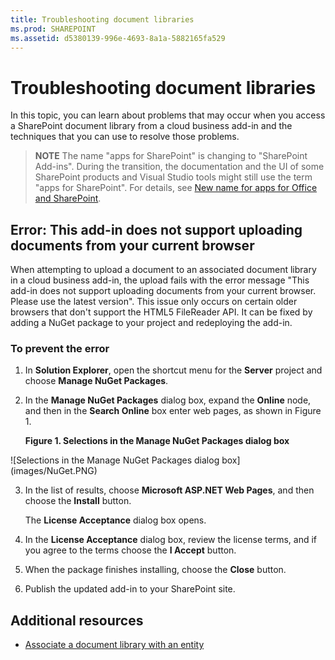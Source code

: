 ```yaml
---
title: Troubleshooting document libraries
ms.prod: SHAREPOINT
ms.assetid: d5380139-996e-4693-8a1a-5882165fa529
---
```



# Troubleshooting document libraries
In this topic, you can learn about problems that may occur when you access a SharePoint document library from a cloud business add-in and the techniques that you can use to resolve those problems.
> **NOTE**
> The name "apps for SharePoint" is changing to "SharePoint Add-ins". During the transition, the documentation and the UI of some SharePoint products and Visual Studio tools might still use the term "apps for SharePoint". For details, see  [New name for apps for Office and SharePoint](new-name-for-apps-for-sharepoint.md#bk_newname). 





## Error: This add-in does not support uploading documents from your current browser

When attempting to upload a document to an associated document library in a cloud business add-in, the upload fails with the error message "This add-in does not support uploading documents from your current browser. Please use the latest version". This issue only occurs on certain older browsers that don't support the HTML5 FileReader API. It can be fixed by adding a NuGet package to your project and redeploying the add-in.




### To prevent the error


1. In **Solution Explorer**, open the shortcut menu for the **Server** project and choose **Manage NuGet Packages**.


2. In the **Manage NuGet Packages** dialog box, expand the **Online** node, and then in the **Search Online** box enter web pages, as shown in Figure 1.

   **Figure 1. Selections in the Manage NuGet Packages dialog box**



!\[Selections in the Manage NuGet Packages dialog box](images/NuGet.PNG)





3. In the list of results, choose **Microsoft ASP.NET Web Pages**, and then choose the **Install** button.

    The **License Acceptance** dialog box opens.


4. In the **License Acceptance** dialog box, review the license terms, and if you agree to the terms choose the **I Accept** button.


5. When the package finishes installing, choose the **Close** button.


6. Publish the updated add-in to your SharePoint site.



## Additional resources
<a name="bk_addresources"> </a>


-  [Associate a document library with an entity](associate-a-document-library-with-an-entity.md)



